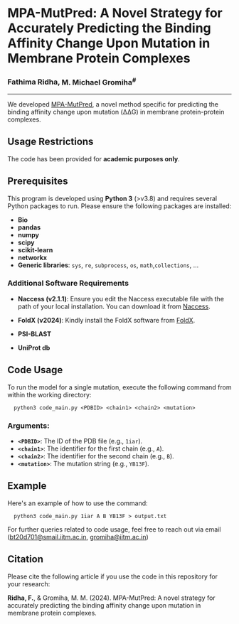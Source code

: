 # **MPA-MutPred: A Novel Strategy for Accurately Predicting the Binding Affinity Change Upon Mutation in Membrane Protein Complexes**

### **Fathima Ridha**, **M. Michael Gromiha<sup>#</sup>**

---
We developed [MPA-MutPred](https://web.iitm.ac.in/bioinfo2/MPA-MutPred/), a novel method specific for predicting the binding affinity change upon mutation (ΔΔG) in membrane protein-protein complexes.

## Usage Restrictions

The code has been provided for **academic purposes only**.

## Prerequisites

This program is developed using **Python 3** (>v3.8) and requires several Python packages to run. Please ensure the following packages are installed:

- **Bio**
- **pandas**
- **numpy**
- **scipy**
- **scikit-learn**
- **networkx**
- **Generic libraries**: `sys`, `re`, `subprocess`, `os`, `math`,`collections`, ...

### Additional Software Requirements

- **Naccess (v2.1.1)**: Ensure you edit the Naccess executable file with the path of your local installation. You can download it from [Naccess](http://www.bioinf.manchester.ac.uk/naccess/).

- **FoldX (v2024)**: Kindly install the FoldX software from [FoldX](https://foldxsuite.crg.eu/).
- **PSI-BLAST**
- **UniProt db**


## Code Usage

To run the model for a single mutation, execute the following command from within the working directory:

      python3 code_main.py <PDBID> <chain1> <chain2> <mutation>

### Arguments:

- **`<PDBID>`**: The ID of the PDB file (e.g., `1iar`).
- **`<chain1>`**: The identifier for the first chain (e.g., `A`).
- **`<chain2>`**: The identifier for the second chain (e.g., `B`).
- **`<mutation>`**: The mutation string (e.g., `YB13F`).

## Example

Here's an example of how to use the command:

      python3 code_main.py 1iar A B YB13F > output.txt
  
For further queries related to code usage, feel free to reach out via email (bt20d701@smail.iitm.ac.in, gromiha@iitm.ac.in) 


## Citation

Please cite the following article if you use the code in this repository for your research:

**Ridha, F.**, &amp; Gromiha, M. M. (2024). MPA-MutPred: A novel strategy for accurately predicting the binding affinity change upon mutation in membrane protein complexes.

